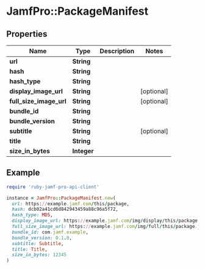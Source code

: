 # JamfPro::PackageManifest

## Properties

| Name | Type | Description | Notes |
| ---- | ---- | ----------- | ----- |
| **url** | **String** |  |  |
| **hash** | **String** |  |  |
| **hash_type** | **String** |  |  |
| **display_image_url** | **String** |  | [optional] |
| **full_size_image_url** | **String** |  | [optional] |
| **bundle_id** | **String** |  |  |
| **bundle_version** | **String** |  |  |
| **subtitle** | **String** |  | [optional] |
| **title** | **String** |  |  |
| **size_in_bytes** | **Integer** |  |  |

## Example

```ruby
require 'ruby-jamf-pro-api-client'

instance = JamfPro::PackageManifest.new(
  url: https://example.jamf.com/this/package,
  hash: dcb02a41cd6d842943459a88c96a5f72,
  hash_type: MD5,
  display_image_url: https://example.jamf.com/img/display/this/package.jpg,
  full_size_image_url: https://example.jamf.com/img/full/this/package.jpg,
  bundle_id: com.jamf.example,
  bundle_version: 0.1.0,
  subtitle: Subtitle,
  title: Title,
  size_in_bytes: 12345
)
```

